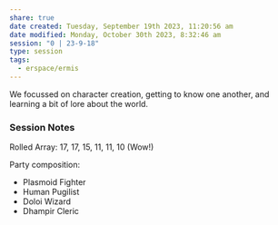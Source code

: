 ```yaml
---
share: true
date created: Tuesday, September 19th 2023, 11:20:56 am
date modified: Monday, October 30th 2023, 8:32:46 am
session: "0 | 23-9-18"
type: session
tags:
  - erspace/ermis
---
```


We focussed on character creation, getting to know one another, and learning a bit of lore about the world. 

### Session Notes

Rolled Array: 17, 17, 15, 11, 11, 10 (Wow!)

Party composition:

- Plasmoid Fighter 
- Human Pugilist 
- Doloi Wizard 
- Dhampir Cleric 
